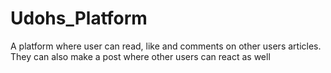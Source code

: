 # Udohs_Platform
A platform where user can read, like and comments on other users articles. They can also make a post where other users can react as well
